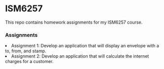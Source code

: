 # ISM6257
This repo contains homework assignments for my ISM6257 course.

<h3>Assignments</h3>
<li>Assignment 1: Develop an application that will display an envelope with a to, from, and stamp.</li>
<li>Assignment 2: Develop an application that will calculate the internet charges for a customer.</li>
